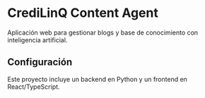 # CrediLinQ Content Agent

Aplicación web para gestionar blogs y base de conocimiento con inteligencia artificial.

## Configuración

Este proyecto incluye un backend en Python y un frontend en React/TypeScript.

<!-- Updated for Vercel deployment --> 